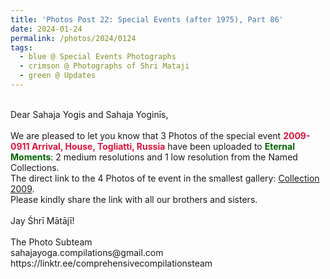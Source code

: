 ```yaml
---
title: 'Photos Post 22: Special Events (after 1975), Part 86'
date: 2024-01-24
permalink: /photos/2024/0124
tags:
  - blue @ Special Events Photographs
  - crimson @ Photographs of Shri Mataji
  - green @ Updates
---
```


<p>
<br>
Dear Sahaja Yogis and Sahaja Yoginīs,<br>
<br>
We are pleased to let you know that 3 Photos of the special event <font color="Crimson"><b>2009-0911 Arrival, House, Togliatti, Russia</b></font> have been uploaded to <font color="DarkGreen"><b>Eternal Moments</b></font>: 2 medium resolutions and 1 low resolution from the Named Collections.<br>
The direct link to the 4 Photos of te event in the smallest gallery: <a href="https://eternalmoments.smugmug.com/Collections/Alan-Wherry-Collection/2009">Collection 2009</a>.<br>
Please kindly share the link with all our brothers and sisters.<br>
<br>
Jay Śhrī Mātājī!<br>
<br>
The Photo Subteam<br>
sahajayoga.compilations@gmail.com<br>
https://linktr.ee/comprehensivecompilationsteam
</p>